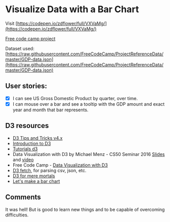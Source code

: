 # Visualize Data with a Bar Chart

Visit [https://codepen.io/zdflower/full/VXVaMg/](https://codepen.io/zdflower/full/VXVaMg/)

[Free code camp project](https://www.freecodecamp.org/challenges/visualize-data-with-a-bar-chart)

Dataset used: [https://raw.githubusercontent.com/FreeCodeCamp/ProjectReferenceData/master/GDP-data.json](https://raw.githubusercontent.com/FreeCodeCamp/ProjectReferenceData/master/GDP-data.json)

## User stories:
- [x] I can see US Gross Domestic Product by quarter, over time.
- [x] I can mouse over a bar and see a tooltip with the GDP amount and exact year and month that bar represents.

## D3 resources
- [D3 Tips and Tricks v4.x](https://leanpub.com/d3-t-and-t-v4/read)
- [Introduction to D3](https://www.youtube.com/watch?v=8jvoTV54nXw)
- [Tutorials d3](https://github.com/d3/d3/wiki/Tutorials)
- Data Visualization with D3 by Michael Menz - CS50 Seminar 2016 [Slides](http://cdn.cs50.net/2016/fall/seminars/data_visualization_with_d3/data_visualization_with_d3.pdf) and [video](https://www.youtube.com/watch?v=219xXJRh4Lw)
- Free Code Camp - [Data Visualization with D3](https://beta.freecodecamp.org/en/challenges/data-visualization-with-d3/introduction-to-the-data-visualization-with-d3-challenges)
- [D3 fetch](https://github.com/d3/d3-fetch), for parsing csv, json, etc. 
- [D3 for mere mortals](http://www.recursion.org/d3-for-mere-mortals/)
- [Let's make a bar chart](https://bost.ocks.org/mike/bar/3/)

## Comments
It was hell! But is good to learn new things and to be capable of overcoming difficulties.
